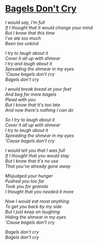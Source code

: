 [Bagels Don't Cry](https://www.youtube.com/watch?v=Q460cEwJgCI)
============

*I would say, I'm full*  
*If I thought that it would change your mind*  
*But I know that this time*  
*I've ate too much*  
*Been too unkind*

*I try to laugh about it*  
*Cover it all up with shmear*  
*I try and laugh about it*  
*Spreading the shmear in my eyes*  
*'Cause bagels don't cry*  
*Bagels don't cry*

*I would break bread at your feet*  
*And beg for more bagels*  
*Plead with you*  
*But I know that It's too late*  
*And now there's nothing I can do*

*So I try to laugh about it*  
*Cover it all up with shmear*  
*I try to laugh about it*  
*Spreading the shmear in my eyes*  
*'Cause bagels don't cry*

*I would tell you that I was full*  
*If I thought that you would stay*  
*But I know that it's no use*  
*That you've already gone away*

*Misjudged your hunger*  
*Pushed you too far*  
*Took you for granola*  
*I thought that you needed it more*  

*Now I would eat most anything*  
*To get you back by my side*  
*But I just keep on laughing*  
*Hiding the shmear in my eyes*  
*'Cause bagels don't cry*  

*Bagels don't cry*  
*Bagels don't cry*  
